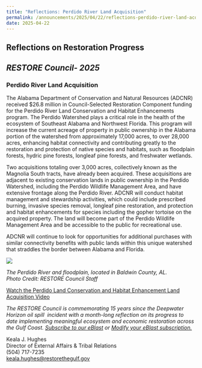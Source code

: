 ```yaml
---
title: "Reflections: Perdido River Land Acquisition"
permalink: /announcements/2025/04/22/reflections-perdido-river-land-acquisition/
date: 2025-04-22
---
```


## Reflections on Restoration Progress

## _RESTORE Council- 2025_

### **Perdido River Land Acquisition**

The Alabama Department of Conservation and Natural Resources (ADCNR) received $26.8 million in Council-Selected Restoration Component funding for the Perdido River Land Conservation and Habitat Enhancements program. The Perdido Watershed plays a critical role in the health of the ecosystem of Southeast Alabama and Northwest Florida. This program will increase the current acreage of property in public ownership in the Alabama portion of the watershed from approximately 17,000 acres, to over 28,000 acres, enhancing habitat connectivity and contributing greatly to the restoration and protection of native species and habitats, such as floodplain forests, hydric pine forests, longleaf pine forests, and freshwater wetlands.

Two acquisitions totaling over 3,000 acres, collectively known as the Magnolia South tracts, have already been acquired. These acquisitions are adjacent to existing conservation lands in public ownership in the Perdido Watershed, including the Perdido Wildlife Management Area, and have extensive frontage along the Perdido River. ADCNR will conduct habitat management and stewardship activities, which could include prescribed burning, invasive species removal, longleaf pine restoration, and protection and habitat enhancements for species including the gopher tortoise on the acquired property. The land will become part of the Perdido Wildlife Management Area and be accessible to the public for recreational use.

ADCNR will continue to look for opportunities for additional purchases with similar connectivity benefits with public lands within this unique watershed that straddles the border between Alabama and Florida.

![](/sites/default/files/inline-images/ror-perdido-river.jpg)

_The Perdido River and floodplain, located in Baldwin County, AL._  
_Photo Credit: RESTORE Council Staff_

[Watch the Perdido Land Conservation and Habitat Enhancement Land Acquisition Video](https://www.youtube.com/watch?v=5Id2b8a6UCs) 

*The RESTORE Council is commemorating 15 years since the Deepwater Horizon oil spill  incident with a month-long reflection on its progress to date implementing meaningful ecosystem and economic restoration across the Gulf Coast.* [_Subscribe to our eBlast_](https://www.restorethegulf.gov/apps/eblast/Subscribe.aspx) *or* [_Modify your eBlast subscription._](https://www.restorethegulf.gov/apps/eblast/ModifyInformation.aspx) 

Keala J. Hughes  
Director of External Affairs & Tribal Relations  
(504) 717-7235  
[keala.hughes@restorethegulf.gov](mailto:keala.hughes@restorethegulf.gov)
